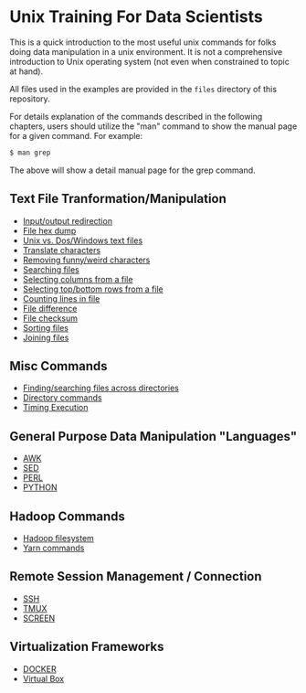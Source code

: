 # Unix Training For Data Scientists

This is a quick introduction to the most useful unix commands for folks doing data manipulation in a unix environment.  It is not a comprehensive introduction to Unix operating system (not even when constrained to topic at hand).

All files used in the examples are provided in the `files` directory of this repository.

For details explanation of the commands described in the following chapters, users should utilize the "man" command to show the manual page for a given command.  For example:
```bash
$ man grep
```
The above will show a detail manual page for the grep command.

## Text File Tranformation/Manipulation
* [Input/output redirection](chapters/redirect.md)
* [File hex dump](chapters/od_cmd.md)
* [Unix vs. Dos/Windows text files](chapters/dos_unix_files.md)
* [Translate characters](chapters/tr_cmd.md)
* [Removing funny/weird characters](chapters/funny_chars.md)
* [Searching files](chapters/grep_cmd.md)
* [Selecting columns from a file](chapters/cut_cmd.md)
* [Selecting top/bottom rows from a file](chapters/head_tail_cmd.md)
* [Counting lines in file](chapters/wc_cmd.md)
* [File difference](chapters/diff_cmp_cmd.md)
* [File checksum](chapters/checksum_cmd.md)
* [Sorting files](chapters/sort_cmd.md)
* [Joining files](chapters/join_cmd.md)

## Misc Commands
* [Finding/searching files across directories](find_cmd.md)
* [Directory commands](chapters/dir_cmds.md)
* [Timing Execution](chapters/time_cmd.md)

## General Purpose Data Manipulation "Languages"
* [AWK](chapters/awk_cmd.md)
* [SED](chapters/sed_cmd.md)
* [PERL](chapters/perl_cmd.md)
* [PYTHON](chapters/python_cmd.md)

## Hadoop Commands
* [Hadoop filesystem](chapters/hdfs.md)
* [Yarn commands](chapters/yarn.md)

## Remote Session Management / Connection
* [SSH](chapters/ssh_cmd.md)
* [TMUX](chapters/tmux_cmd.md)
* [SCREEN](chapters/screen_cmd.md)

## Virtualization Frameworks
* [DOCKER](chapters/docker.md)
* [Virtual Box](chapters/virtualbox.md)
